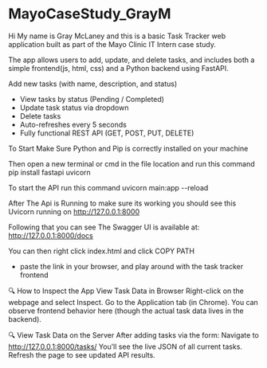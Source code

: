 # MayoCaseStudy_GrayM
Hi My name is Gray McLaney and this is a basic Task Tracker web application built as part of the Mayo Clinic IT Intern case study.
 
The app allows users to add, update, and delete tasks, and includes both a simple frontend(js, html, css) and a Python backend using FastAPI.

Add new tasks (with name, description, and status)
- View tasks by status (Pending / Completed)
- Update task status via dropdown
- Delete tasks
- Auto-refreshes every 5 seconds
- Fully functional REST API (GET, POST, PUT, DELETE)


To Start Make Sure Python and Pip is correctly installed on your machine

Then open a new terminal or cmd in the file location and run this command
pip install fastapi uvicorn

To start the API run this command
uvicorn main:app --reload

After The Api is Running to make sure its working you should see this 
Uvicorn running on http://127.0.0.1:8000

Following that you can see The Swagger UI is available at: 
http://127.0.0.1:8000/docs

You can then right click index.html and click COPY PATH
- paste the link in your browser, and play around with the task tracker frontend 

🔍 How to Inspect the App
View Task Data in Browser
Right-click on the webpage and select Inspect.
Go to the Application tab (in Chrome).
You can observe frontend behavior here (though the actual task data lives in the backend).

🔍 View Task Data on the Server
After adding tasks via the form:
Navigate to http://127.0.0.1:8000/tasks/
You’ll see the live JSON of all current tasks.
Refresh the page to see updated API results.




